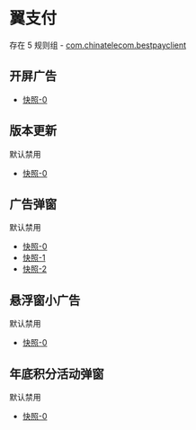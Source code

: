 # 翼支付

存在 5 规则组 - [com.chinatelecom.bestpayclient](/src/apps/com.chinatelecom.bestpayclient.ts)

## 开屏广告

- [快照-0](https://i.gkd.li/import/13197640)

## 版本更新

默认禁用

- [快照-0](https://i.gkd.li/import/13391544)

## 广告弹窗

默认禁用

- [快照-0](https://i.gkd.li/import/13402692)
- [快照-1](https://i.gkd.li/import/13455790)
- [快照-2](https://i.gkd.li/import/13455929)

## 悬浮窗小广告

默认禁用

- [快照-0](https://i.gkd.li/import/13402711)

## 年底积分活动弹窗

默认禁用

- [快照-0](https://i.gkd.li/import/13543032)
